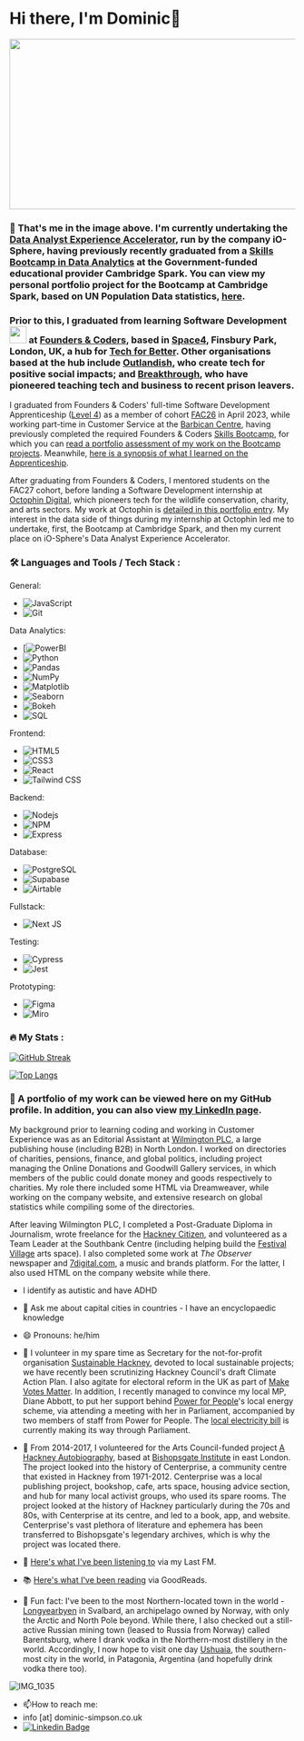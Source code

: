 # Hi there, I'm Dominic👋

<div align="center">
  <img src="https://media.giphy.com/media/dWesBcTLavkZuG35MI/giphy.gif" width="600" height="300"/>
</div>

### 🌱 That's me in the image above. I'm currently undertaking the [Data Analyst Experience Accelerator](https://io-sphere.io/data-analytics), run by the company iO-Sphere, having previously recently graduated from a [Skills Bootcamp in Data Analytics](https://info.cambridgespark.com/dfe-skills-bootcamp-in-data-analytics) at the Government-funded educational provider Cambridge Spark. You can view my personal portfolio project for the Bootcamp at Cambridge Spark, based on UN Population Data statistics, [here](https://dominic-simpson.co.uk/portfolio/un-population-dataset-project).

### Prior to this, I graduated from learning Software Development <img src="https://media.giphy.com/media/WUlplcMpOCEmTGBtBW/giphy.gif" width="30"> at [Founders & Coders](http://www.foundersandcoders.com), based in [Space4](https://space4.tech), Finsbury Park, London, UK, a hub for [Tech for Better](https://www.foundersandcoders.com/tech-for-better). Other organisations based at the hub include [Outlandish](http://www.outlandish.com), who create tech for positive social impacts; and [Breakthrough](https://www.wearebreakthrough.org), who have pioneered teaching tech and business to recent prison leavers.

I graduated from Founders & Coders' full-time Software Development Apprenticeship ([Level 4](https://www.instituteforapprenticeships.org/apprenticeship-standards/software-developer-v1-1)) as a member of cohort [FAC26](https://github.com/fac26) in April 2023, while working part-time in Customer Service at the [Barbican Centre](http://www.barbican.org.uk), having previously completed the required Founders & Coders [Skills Bootcamp](https://www.foundersandcoders.com/skills-bootcamp), for which you can [read a portfolio assessment of my work on the Bootcamp projects](https://github.com/DominicSimpson/portfolio). Meanwhile, [here is a synopsis of what I learned on the Apprenticeship](https://www.foundersandcoders.com/apprenticeship).

After graduating from Founders & Coders, I mentored students on the FAC27 cohort, before landing a Software Development internship at [Octophin Digital](https://octophindigital.com), which pioneers tech for the wildlife conservation, charity, and arts sectors. My work at Octophin is [detailed in this portfolio entry](https://dominic-simpson.co.uk/portfolio/octophin-digital-global-safety-net-others). My interest in the data side of things during my internship at Octophin led me to undertake, first, the Bootcamp at Cambridge Spark, and then my current place on iO-Sphere's Data Analyst Experience Accelerator.

### :hammer_and_wrench: Languages and Tools / Tech Stack :
General:<br>
 - ![JavaScript](https://img.shields.io/badge/-JavaScript-%23F7DF1C?style=for-the-badge&logo=javascript&logoColor=000000&labelColor=%23F7DF1C&color=%23FFCE5A)
 - ![Git](https://img.shields.io/badge/-Git-%23F05032?style=for-the-badge&logo=git&logoColor=%23ffffff)

Data Analytics:<be>
- [![PowerBI](https://img.shields.io/badge/PowerBI-%23F2C811?style=for-the-badge&logo=powerbi&logoColor=ffffff)
- ![Python](https://img.shields.io/badge/-Python-%2314354C?style=for-the-badge&logo=python&logoColor=ffffff)
- ![Pandas](https://img.shields.io/badge/-Pandas-%23150A6F?style=for-the-badge&logo=pandas&logoColor=ffffff)
- ![NumPy](https://img.shields.io/badge/-NumPy-%230d70c1?style=for-the-badge&logo=numpy&logoColor=ffffff)
- ![Matplotlib](https://img.shields.io/badge/-Matplotlib-%230F4B6E?style=for-the-badge&logo=matplotlib&logoColor=ffffff)
- ![Seaborn](https://img.shields.io/badge/-Seaborn-%231f77b4?style=for-the-badge&logo=seaborn&logoColor=ffffff)
- ![Bokeh](https://img.shields.io/badge/-Bokeh-%233B0A45?style=for-the-badge&logo=bokeh&logoColor=ffffff)
- ![SQL](https://img.shields.io/badge/-SQL-%23074059?style=for-the-badge&logo=postgresql&logoColor=ffffff)


Frontend:<br>
  - ![HTML5](https://img.shields.io/badge/-HTML5-%23E44D27?style=for-the-badge&logo=html5&logoColor=ffffff)
  - ![CSS3](https://img.shields.io/badge/-CSS3-%231572B6?style=for-the-badge&logo=css3)
  - ![React](https://img.shields.io/badge/-React-%23282C34?style=for-the-badge&logo=react)
  - ![Tailwind CSS](https://img.shields.io/badge/Tailwind_CSS-38B2AC?style=for-the-badge&logo=tailwind-css&logoColor=white)

Backend:<br>
  -  ![Nodejs](https://img.shields.io/badge/-Nodejs-black?style=for-the-badge&logo=Node.js)
  -  ![NPM](https://img.shields.io/badge/npm-CB3837?style=for-the-badge&logo=npm&logoColor=white)
  -  ![Express](https://img.shields.io/badge/Express-000000?style=for-the-badge&logo=express&logoColor=white)

Database:<br>
  -  ![PostgreSQL](https://img.shields.io/badge/PostgreSQL-336791?style=for-the-badge&logo=postgresql&logoColor=white)
  -  ![Supabase](https://img.shields.io/badge/Supabase-000000?style=for-the-badge&logo=supabase&logoColor=white)
  -  ![Airtable](https://img.shields.io/badge/Airtable-18BFFF?style=for-the-badge&logo=airtable&logoColor=white)
  
Fullstack:<br>
  - ![Next JS](https://img.shields.io/badge/Next-black?style=for-the-badge&logo=next.js&logoColor=white)

Testing:<br>
  - ![Cypress](https://img.shields.io/badge/Cypress-17202C?style=for-the-badge&logo=cypress&logoColor=white)
  - ![Jest](https://img.shields.io/badge/Jest-C21325?style=for-the-badge&logo=jest&logoColor=white)

Prototyping:<br>
  - ![Figma](https://img.shields.io/badge/Figma-F24E1E?style=for-the-badge&logo=figma&logoColor=white)
  - ![Miro](https://img.shields.io/badge/Miro-050038?style=for-the-badge&logo=miro&logoColor=white)

  
  ### :fire: My Stats :
[![GitHub Streak](http://github-readme-streak-stats.herokuapp.com?user=DominicSimpson&theme=dark&background=000000)](https://git.io/streak-stats)

[![Top Langs](https://github-readme-stats.vercel.app/api/top-langs/?username=DominicSimpson&layout=compact&theme=vision-friendly-dark)](https://github.com/anuraghazra/github-readme-stats)

  
### :telescope: A portfolio of my work can be viewed here on my GitHub profile. In addition, you can also view [my LinkedIn page](https://www.linkedin.com/in/dominicbernardsimpson).

My background prior to learning coding and working in Customer Experience was as an Editorial Assistant at [Wilmington PLC](http://www.wilmingtonplc.com), a large publishing house (including B2B) in North London. I worked on directories of charities, pensions, finance, and global politics, including project managing the Online Donations and Goodwill Gallery services, in which members of the public could donate money and goods respectively to charities. My role there included some HTML via Dreamweaver, while working on the company website, and extensive research on global statistics while compiling some of the directories. 

After leaving Wilmington PLC, I completed a Post-Graduate Diploma in Journalism, wrote freelance for the [Hackney Citizen](http://www.hackneycitizen.co.uk), and volunteered as a Team Leader at the Southbank Centre (including helping build the [Festival Village](https://festivalvillage.wordpress.com) arts space). I also completed some work at _The Observer_ newspaper and [7digital.com](http://www.7digital.com), a music and brands platform. For the latter, I also used HTML on the company website while there.

- I identify as autistic and have ADHD

- 🌆 Ask me about capital cities in countries - I have an encyclopaedic knowledge

- 😄 Pronouns: he/him

- 🙌 I volunteer in my spare time as Secretary for the not-for-profit organisation [Sustainable Hackney](http://www.sustainablehackney.org.uk), devoted to local sustainable projects; we have recently been scrutinizing Hackney Council's draft Climate Action Plan. I also agitate for electoral reform in the UK as part of [Make Votes Matter](http://www.makevotesmatter.org.uk). In addition, I recently managed to convince my local MP, Diane Abbott, to put her support behind [Power for People](http://www.powerforpeople.org.uk)'s local energy scheme, via attending a meeting with her in Parliament, accompanied by two members of staff from Power for People. The [local electricity bill](https://powerforpeople.org.uk/the-local-electricity-bill) is currently making its way through Parliament.

- 🙌 From 2014-2017, I volunteered for the Arts Council-funded project [A Hackney Autobiography](http://www.ahackneyautobiography.org.uk), based at [Bishopsgate Institute](https://www.bishopsgate.org.uk) in east London. The project looked into the history of Centerprise, a community centre that existed in Hackney from 1971-2012. Centerprise was a local publishing project, bookshop, cafe, arts space, housing advice section, and hub for many local activist groups, who used its spare rooms. The project looked at the history of Hackney particularly during the 70s and 80s, with Centerprise at its centre, and led to a book, app, and website. Centerprise's vast plethora of literature and ephemera has been transferred to Bishopsgate's legendary archives, which is why the project was located there.  

- 🎸 [Here's what I've been listening to](https://www.last.fm/user/GoodnightLondon) via my Last FM.

- :books: [Here's what I've been reading](https://www.goodreads.com/user/show/144370038-dominic-simpson) via GoodReads.

- 🥶 Fun fact: I've been to the most Northern-located town in the world - [Longyearbyen](https://en.wikipedia.org/wiki/Longyearbyen) in Svalbard, an archipelago owned by Norway, with only the Arctic and North Pole beyond. While there, I also checked out a still-active Russian mining town (leased to Russia from Norway) called Barentsburg, where I drank vodka in the Northern-most distillery in the world. Accordingly, I now hope to visit one day [Ushuaia](https://en.wikipedia.org/wiki/Ushuaia), the southern-most city in the world, in Patagonia, Argentina (and hopefully drink vodka there too).

![IMG_1035](https://user-images.githubusercontent.com/52511353/193108896-04d7f188-972d-4c80-8d8f-eaed57caa953.JPG)

- :mailbox:How to reach me:
- info [at] dominic-simpson.co.uk
-  [![Linkedin Badge](https://img.shields.io/badge/-kakbar-blue?style=flat&logo=Linkedin&logoColor=white)](https://www.linkedin.com/in/dominicbernardsimpson/)
